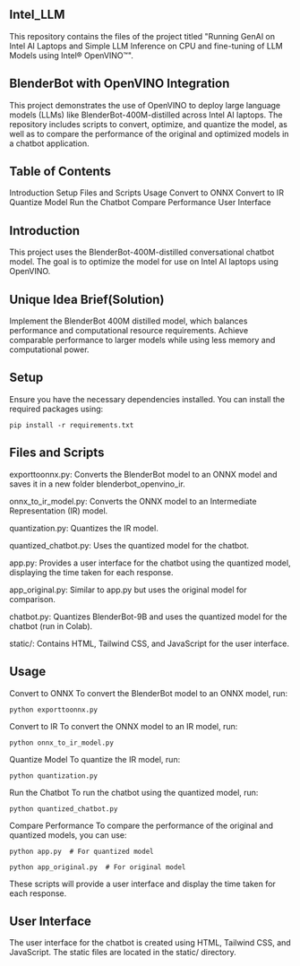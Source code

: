 ## Intel_LLM
This repository contains the files of the project titled "Running GenAI on Intel AI Laptops and Simple LLM Inference on CPU and fine-tuning of LLM Models using Intel® OpenVINO™".

## BlenderBot with OpenVINO Integration
This project demonstrates the use of OpenVINO to deploy large language models (LLMs) like BlenderBot-400M-distilled across Intel AI laptops. The repository includes scripts to convert, optimize, and quantize the model, as well as to compare the performance of the original and optimized models in a chatbot application.

## Table of Contents
Introduction
Setup
Files and Scripts
Usage
Convert to ONNX
Convert to IR
Quantize Model
Run the Chatbot
Compare Performance
User Interface

## Introduction
This project uses the BlenderBot-400M-distilled conversational chatbot model. The goal is to optimize the model for use on Intel AI laptops using OpenVINO.

## Unique Idea Brief(Solution)
Implement the BlenderBot 400M distilled model, which balances performance and computational resource requirements.
Achieve comparable performance to larger models while using less memory and computational power.

## Setup
Ensure you have the necessary dependencies installed. You can install the required packages using:
```
pip install -r requirements.txt
```
## Files and Scripts
exporttoonnx.py: Converts the BlenderBot model to an ONNX model and saves it in a new folder blenderbot_openvino_ir.

onnx_to_ir_model.py: Converts the ONNX model to an Intermediate Representation (IR) model.

quantization.py: Quantizes the IR model.

quantized_chatbot.py: Uses the quantized model for the chatbot.

app.py: Provides a user interface for the chatbot using the quantized model, displaying the time taken for each response.

app_original.py: Similar to app.py but uses the original model for comparison.

chatbot.py: Quantizes BlenderBot-9B and uses the quantized model for the chatbot (run in Colab).

static/: Contains HTML, Tailwind CSS, and JavaScript for the user interface.

## Usage
Convert to ONNX
To convert the BlenderBot model to an ONNX model, run:
```
python exporttoonnx.py
```
Convert to IR
To convert the ONNX model to an IR model, run:
```
python onnx_to_ir_model.py
```
Quantize Model
To quantize the IR model, run:
```
python quantization.py
```
Run the Chatbot
To run the chatbot using the quantized model, run:
```
python quantized_chatbot.py
```
Compare Performance
To compare the performance of the original and quantized models, you can use:
```
python app.py  # For quantized model

```
```
python app_original.py  # For original model
```
These scripts will provide a user interface and display the time taken for each response.

## User Interface
The user interface for the chatbot is created using HTML, Tailwind CSS, and JavaScript. The static files are located in the static/ directory.

